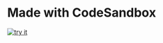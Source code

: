# Made with CodeSandbox
[![try it](https://img.shields.io/badge/try-it-green.svg)](https://github.com/NG.md) 
